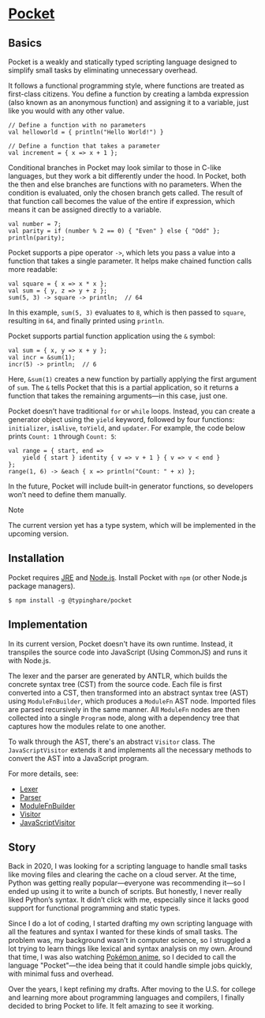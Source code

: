 # [Pocket](https://github.com/TypingHare/pocket)

## Basics

Pocket is a weakly and statically typed scripting language designed to simplify small tasks by eliminating unnecessary overhead.

It follows a functional programming style, where functions are treated as first-class citizens. You define a function by creating a lambda expression (also known as an anonymous function) and assigning it to a variable, just like you would with any other value.

```
// Define a function with no parameters
val helloworld = { println("Hello World!") }

// Define a function that takes a parameter
val increment = { x => x + 1 };
```

Conditional branches in Pocket may look similar to those in C-like languages, but they work a bit differently under the hood. In Pocket, both the then and else branches are functions with no parameters. When the condition is evaluated, only the chosen branch gets called. The result of that function call becomes the value of the entire if expression, which means it can be assigned directly to a variable.

```
val number = 7;
val parity = if (number % 2 == 0) { "Even" } else { "Odd" };
println(parity);
```

Pocket supports a pipe operator `->`, which lets you pass a value into a function that takes a single parameter. It helps make chained function calls more readable:

```
val square = { x => x * x };
val sum = { y, z => y + z };
sum(5, 3) -> square -> println;  // 64
```

In this example, `sum(5, 3)` evaluates to `8`, which is then passed to `square`, resulting in `64`, and finally printed using `println`.

Pocket supports partial function application using the `&` symbol:

```
val sum = { x, y => x + y };
val incr = &sum(1);
incr(5) -> println;  // 6
```

Here, `&sum(1)` creates a new function by partially applying the first argument of `sum`. The `&` tells Pocket that this is a partial application, so it returns a function that takes the remaining arguments—in this case, just one.

Pocket doesn’t have traditional `for` or `while` loops. Instead, you can create a generator object using the `yield` keyword, followed by four functions: `initializer`, `isAlive`, `toYield`, and `updater`. For example, the code below prints `Count: 1` through `Count: 5`: 

```
val range = { start, end =>
    yield { start } identity { v => v + 1 } { v => v < end }
};
range(1, 6) -> &each { x => println("Count: " + x) };
```

In the future, Pocket will include built-in generator functions, so developers won’t need to define them manually.

> [!NOTE]
> The current version yet has a type system, which will be implemented in the upcoming version.

## Installation

Pocket requires [JRE](https://www.java.com/en/download/manual.jsp) and [Node.js](https://nodejs.org/en/download). Install Pocket with `npm` (or other Node.js package managers).

```shell
$ npm install -g @typinghare/pocket
```

## Implementation

In its current version, Pocket doesn't have its own runtime. Instead, it transpiles the source code into JavaScript (Using CommonJS) and runs it with Node.js.

The lexer and the parser are generated by ANTLR, which builds the concrete syntax tree (CST) from the source code. Each file is first converted into a CST, then transformed into an abstract syntax tree (AST) using `ModuleFnBuilder`, which produces a `ModuleFn` AST node. Imported files are parsed recursively in the same manner. All `ModuleFn` nodes are then collected into a single `Program` node, along with a dependency tree that captures how the modules relate to one another.

To walk through the AST, there's an abstract `Visitor` class. The `JavaScriptVisitor` extends it and implements all the necessary methods to convert the AST into a JavaScript program.

For more details, see:

- [Lexer](src/main/antlr/PocketLexer.g4)
- [Parser](src/main/antlr/PocketParser.g4)
- [ModuleFnBuilder](src/main/java/pocket/ast/builder/ModuleFnBuilder.kt)
- [Visitor](src/main/java/pocket/ast/visitor/Visitor.kt)
- [JavaScriptVisitor](src/main/java/pocket/transpiler/js/JavaScriptVisitor.kt)

## Story

Back in 2020, I was looking for a scripting language to handle small tasks like moving files and clearing the cache on a cloud server. At the time, Python was getting really popular—everyone was recommending it—so I ended up using it to write a bunch of scripts. But honestly, I never really liked Python’s syntax. It didn’t click with me, especially since it lacks good support for functional programming and static types.

Since I do a lot of coding, I started drafting my own scripting language with all the features and syntax I wanted for these kinds of small tasks. The problem was, my background wasn’t in computer science, so I struggled a lot trying to learn things like lexical and syntax analysis on my own. Around that time, I was also watching [Pokémon anime](https://en.wikipedia.org/wiki/Pokémon_the_Series:_Diamond_and_Pearl), so I decided to call the language "Pocket"—the idea being that it could handle simple jobs quickly, with minimal fuss and overhead.

Over the years, I kept refining my drafts. After moving to the U.S. for college and learning more about programming languages and compilers, I finally decided to bring Pocket to life. It felt amazing to see it working.